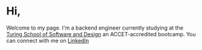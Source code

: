 # Hi,
Welcome to my page. I'm a backend engineer currently studying at the [Turing School of Software and Design](https://github.com/turingschool-examples "Turing School GitHub Profile") an ACCET-accredited bootcamp. You can connect with me on [LinkedIn](https://www.linkedin.com/in/this-is-joe-king/ "Joe's LinkedIn Profile")


